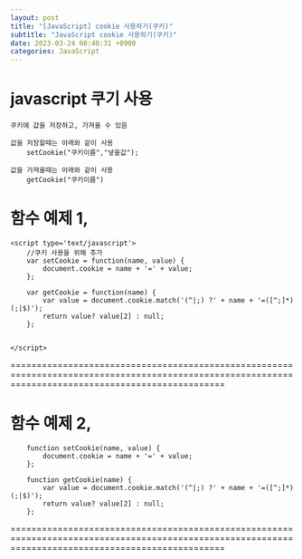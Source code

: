 ```yaml
---
layout: post
title: "[JavaScript] cookie 사용하기(쿠키)"
subtitle: "JavaScript cookie 사용하기(쿠키)"
date: 2023-03-24 08:40:31 +0900
categories: JavaScript
---
```

# javascript 쿠기 사용
	
	쿠키에 값을 저장하고, 가져올 수 있음

	값을 저장할때는 아래와 같이 사용
		setCookie("쿠키이름","넣을값");
	
	값을 가져올때는 아래와 같이 사용
		getCookie("쿠키이름") 


함수 예제 1,
=====================================================================================================================================================
	<script type='text/javascript'>
		//쿠키 사용을 위해 추가 
		var setCookie = function(name, value) {
			document.cookie = name + '=' + value;
		};

		var getCookie = function(name) {
			var value = document.cookie.match('(^|;) ?' + name + '=([^;]*)(;|$)');
			return value? value[2] : null;
		};
	
		
	</script>

=====================================================================================================================================================


함수 예제 2,
=====================================================================================================================================================

		function setCookie(name, value) {
			document.cookie = name + '=' + value;
		};

		function getCookie(name) {
			var value = document.cookie.match('(^|;) ?' + name + '=([^;]*)(;|$)');
			return value? value[2] : null;
		};


=====================================================================================================================================================                                                                                                                                                                                                                                                                                                                                                                                                                                                                                                                                                                                                                                                                                                                                                                                                                                                                                                                                                                                                                                                                                                                                                                                                                                                                                                                                                                                                                                                                                                         
